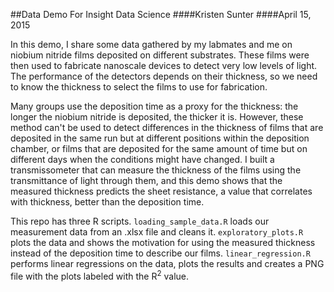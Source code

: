 ##Data Demo For Insight Data Science
####Kristen Sunter
####April 15, 2015

In this demo, I share some data gathered by my labmates and me on niobium nitride films deposited on different substrates. These films were then used to fabricate nanoscale devices to detect very low levels of light. The performance of the detectors depends on their thickness, so we need to know the thickness to select the films to use for fabrication. 

Many groups use the deposition time as a proxy for the thickness: the longer the niobium nitride is deposited, the thicker it is. However, these method can't be used to detect differences in the thickness of films that are deposited in the same run but at different positions within the deposition chamber, or films that are deposited for the same amount of time but on different days when the conditions might have changed. I built a transmissometer that can measure the thickness of the films using the transmittance of light through them, and this demo shows that the measured thickness predicts the sheet resistance, a value that correlates with thickness, better than the deposition time.

This repo has three R scripts. `loading_sample_data.R` loads our measurement data from an .xlsx file and cleans it. `exploratory_plots.R` plots the data and shows the motivation for using the measured thickness instead of the deposition time to describe our films. `linear_regression.R` performs linear regressions on the data, plots the results and creates a PNG file with the plots labeled with the R<sup>2</sup> value.